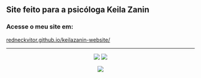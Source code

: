 ## Site feito para a psicóloga Keila Zanin
### Acesse o meu site em:
[redneckvitor.github.io/keilazanin-website/](https://redneckvitor.github.io/keilazanin-website/)
<hr>


<p align="center" style="width:100%;height:auto>
  <img src="https://i.postimg.cc/mkrDQPBh/Screenshot-2023-02-02-at-20-45-59-Keila-Zanin.png" />
  <img src="https://i.postimg.cc/zXgLpRTR/Captura-de-tela-2023-02-02-20-46-21.png" />
  <img src="https://i.postimg.cc/dQzRqFBr/Captura-de-tela-2023-02-02-20-46-42.png" />
</p>

<p align="center" style="width:100%;height:100vh;padding:0;margin:0;">
  <img src="https://i.postimg.cc/CMW29Wn6/Screenshot-2023-02-02-at-21-06-49-Keila-Zanin-1.png" />
</p>
 Criei este site com muito carinho para a psicóloga Keila Zanin, uma profissional tão boa quanto ela merece um site bonito!
Fico muito feliz por ter criado esse site, pois tive a oporutnidade de aprender muitas coisas novas! Como por exemplo, o uso
do SASS em projetos e a criar elementos interativos com Javascript.

Em breve no ar!


